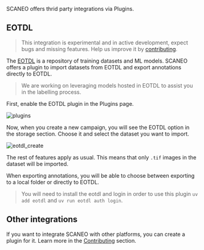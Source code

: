 SCANEO offers thrid party integrations via Plugins. 

## EOTDL

> This integration is experimental and in active development, expect bugs and missing features. Help us improve it by [contributing](contributing.md).

The [EOTDL](https://eotdl.com) is a repository of training datasets and ML models. SCANEO offers a plugin to import datasets from EOTDL and export annotations directly to EOTDL.

> We are working on leveraging models hosted in EOTDL to assist you in the labelling process.

First, enable the EOTDL plugin in the Plugins page.

![plugins](../img/plugins.png)

Now, when you create a new campaign, you will see the EOTDL option in the storage section. Choose it and select the dataset you want to import.

![eotdl_create](../img/create_eotdl.png)

The rest of features apply as usual. This means that only `.tif` images in the dataset will be imported.

When exporting annotations, you will be able to choose between exporting to a local folder or directly to EOTDL.

> You will need to install the eotdl and login in order to use this plugin `uv add eotdl` and `uv run eotdl auth login`.

## Other integrations

If you want to integrate SCANEO with other platforms, you can create a plugin for it. Learn more in the [Contributing](contributing.md) section.